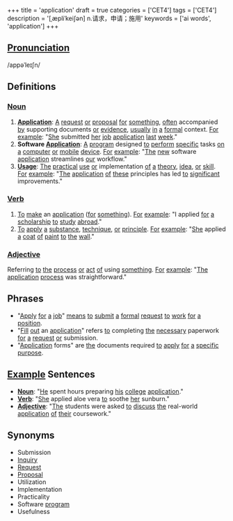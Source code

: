 +++
title = 'application'
draft = true
categories = ['CET4']
tags = ['CET4']
description = '[ˌæpliˈkei∫ən] n.请求，申请；施用'
keywords = ['ai words', 'application']
+++

## [Pronunciation](/post/pronunciation/)
/appəˈleɪʃn/

## Definitions
### [Noun](/post/noun/)
1. **[Application](/post/application/)**: [A](/post/a/) [request](/post/request/) [or](/post/or/) [proposal](/post/proposal/) [for](/post/for/) [something](/post/something/), [often](/post/often/) accompanied [by](/post/by/) supporting documents [or](/post/or/) [evidence](/post/evidence/), [usually](/post/usually/) [in](/post/in/) [a](/post/a/) [formal](/post/formal/) context. [For](/post/for/) [example](/post/example/): "[She](/post/she/) submitted [her](/post/her/) [job](/post/job/) [application](/post/application/) [last](/post/last/) [week](/post/week/)."
2. **Software [Application](/post/application/)**: [A](/post/a/) [program](/post/program/) designed [to](/post/to/) [perform](/post/perform/) [specific](/post/specific/) tasks [on](/post/on/) [a](/post/a/) [computer](/post/computer/) [or](/post/or/) [mobile](/post/mobile/) [device](/post/device/). [For](/post/for/) [example](/post/example/): "[The](/post/the/) [new](/post/new/) software [application](/post/application/) streamlines [our](/post/our/) workflow."
3. **[Usage](/post/usage/)**: [The](/post/the/) [practical](/post/practical/) [use](/post/use/) [or](/post/or/) implementation [of](/post/of/) [a](/post/a/) [theory](/post/theory/), [idea](/post/idea/), [or](/post/or/) [skill](/post/skill/). [For](/post/for/) [example](/post/example/): "[The](/post/the/) [application](/post/application/) [of](/post/of/) [these](/post/these/) principles has led [to](/post/to/) [significant](/post/significant/) improvements."

### [Verb](/post/verb/)
1. [To](/post/to/) [make](/post/make/) an [application](/post/application/) ([for](/post/for/) [something](/post/something/)). [For](/post/for/) [example](/post/example/): "I applied [for](/post/for/) [a](/post/a/) [scholarship](/post/scholarship/) [to](/post/to/) [study](/post/study/) [abroad](/post/abroad/)."
2. [To](/post/to/) [apply](/post/apply/) [a](/post/a/) [substance](/post/substance/), [technique](/post/technique/), [or](/post/or/) [principle](/post/principle/). [For](/post/for/) [example](/post/example/): "[She](/post/she/) applied [a](/post/a/) [coat](/post/coat/) [of](/post/of/) [paint](/post/paint/) [to](/post/to/) [the](/post/the/) [wall](/post/wall/)."

### [Adjective](/post/adjective/)
Referring [to](/post/to/) [the](/post/the/) [process](/post/process/) [or](/post/or/) [act](/post/act/) [of](/post/of/) using [something](/post/something/). [For](/post/for/) [example](/post/example/): "[The](/post/the/) [application](/post/application/) [process](/post/process/) was straightforward."

## Phrases
- "[Apply](/post/apply/) [for](/post/for/) [a](/post/a/) [job](/post/job/)" [means](/post/means/) [to](/post/to/) [submit](/post/submit/) [a](/post/a/) [formal](/post/formal/) [request](/post/request/) [to](/post/to/) [work](/post/work/) [for](/post/for/) [a](/post/a/) [position](/post/position/).
- "[Fill](/post/fill/) [out](/post/out/) an [application](/post/application/)" refers [to](/post/to/) completing [the](/post/the/) [necessary](/post/necessary/) paperwork [for](/post/for/) [a](/post/a/) [request](/post/request/) [or](/post/or/) submission.
- "[Application](/post/application/) forms" are [the](/post/the/) documents required [to](/post/to/) [apply](/post/apply/) [for](/post/for/) [a](/post/a/) [specific](/post/specific/) [purpose](/post/purpose/).

## [Example](/post/example/) Sentences
- **[Noun](/post/noun/)**: "[He](/post/he/) spent hours preparing [his](/post/his/) [college](/post/college/) [application](/post/application/)."
- **[Verb](/post/verb/)**: "[She](/post/she/) applied aloe vera [to](/post/to/) soothe [her](/post/her/) sunburn."
- **[Adjective](/post/adjective/)**: "[The](/post/the/) students were asked [to](/post/to/) [discuss](/post/discuss/) [the](/post/the/) real-world [application](/post/application/) [of](/post/of/) [their](/post/their/) coursework."

## Synonyms
- Submission
- [Inquiry](/post/inquiry/)
- [Request](/post/request/)
- [Proposal](/post/proposal/)
- Utilization
- Implementation
- Practicality
- Software [program](/post/program/)
- Usefulness
